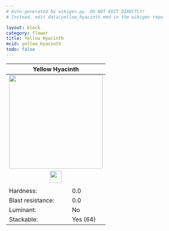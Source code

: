 ```yaml
---
# Auto-generated by wikigen.py. DO NOT EDIT DIRECTLY!
# Instead, edit data/yellow_hyacinth.mmd in the wikigen repo

layout: block
category: flower
title: Yellow Hyacinth
mcid: yellow_hyacinth
todo: false
---
```


<table class="block-info"><thead><tr>
<th colspan=2>Yellow Hyacinth</th>
</tr></thead><tbody><tr>
<tr><td colspan=2 style="text-align:center"><img src="/allotment/img/textures/allotment/yellow_hyacinth.png" width="256" height="256" alt="" class="preview-icon"></td></tr>
<tr><td colspan=2 style="text-align:center"><img src="/allotment/img/inventory_textures/allotment/yellow_hyacinth.png" width="32" height="32" alt="" class="inventory-icon"></td></tr>
<tr><td colspan=2 style="text-align:center"><span class="tool-info tool-none tool-level-0" title="Does not require or break faster with any tool"></span></td></tr>
<tr><td>Hardness:</td><td>0.0</td></tr>
<tr><td>Blast resistance:</td><td>0.0</td></tr>
<tr><td>Luminant:</td><td>No</td></tr>
<tr><td>Stackable:</td><td>Yes (64)</td></tr>
</tr></tbody></table>


